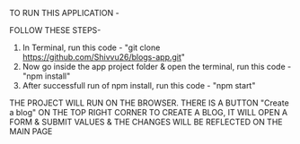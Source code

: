 TO RUN THIS APPLICATION -

FOLLOW THESE STEPS-
1. In Terminal, run this code - "git clone https://github.com/Shivvu26/blogs-app.git"
2. Now go inside the app project folder & open the terminal, run this code - "npm install"
3. After successfull run of npm install, run this code - "npm start"

THE PROJECT WILL RUN ON THE BROWSER.
THERE IS A BUTTON "Create a blog" ON THE TOP RIGHT CORNER TO CREATE A BLOG, IT WILL OPEN A FORM & SUBMIT VALUES & THE CHANGES WILL BE REFLECTED ON THE MAIN PAGE
